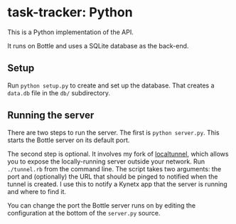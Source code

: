 # task-tracker: Python
This is a Python implementation of the API.

It runs on Bottle and uses a SQLite database as the back-end.

## Setup
Run `python setup.py` to create and set up the database. That creates
a `data.db` file in the `db/` subdirectory.

## Running the server
There are two steps to run the server. The first is `python server.py`. This starts
the Bottle server on its default port.

The second step is optional. It involves my fork of
[localtunnel](https://github.com/snay2/localtunnel), which allows you to expose the
locally-running server outside your network.
Run `./tunnel.rb` from the command line. The script takes two arguments: the port 
and (optionally) the URL that should be pinged to notified when the tunnel is created.
I use this to notify a Kynetx app that the server is running and where to find it.

You can change the port the Bottle server runs on by editing the configuration
at the bottom of the `server.py` source.

